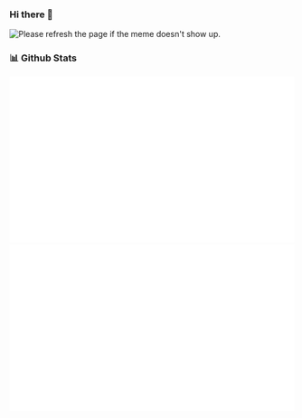 ### Hi there 👋

<!--
**JParisR/JParisR** is a ✨ _special_ ✨ repository because its `README.md` (this file) appears on your GitHub profile.

Here are some ideas to get you started:

- 🔭 I’m currently working on ...
- 🌱 I’m currently learning ...
- 👯 I’m looking to collaborate on ...
- 🤔 I’m looking for help with ...
- 💬 Ask me about ...
- 📫 How to reach me: ...
- 😄 Pronouns: ...
- ⚡ Fun fact: ...
-->

<img src='https://random-memer.herokuapp.com/' title="Meme" alt="Please refresh the page if the meme doesn't show up.">

<br>


### 📊 Github Stats
<a href='https://github.com/JParisR/GitHub-stats'>
  
![Stats Overview](https://raw.githubusercontent.com/JParisR/GitHub-stats/master/generated/overview.svg)
![Most Used Languages](https://raw.githubusercontent.com/JParisR/GitHub-stats/master/generated/languages.svg)

</a>

<br>
